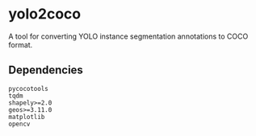 # yolo2coco

A tool for converting YOLO instance segmentation annotations to COCO format.

## Dependencies

```
pycocotools
tqdm
shapely>=2.0
geos>=3.11.0
matplotlib
opencv
```


